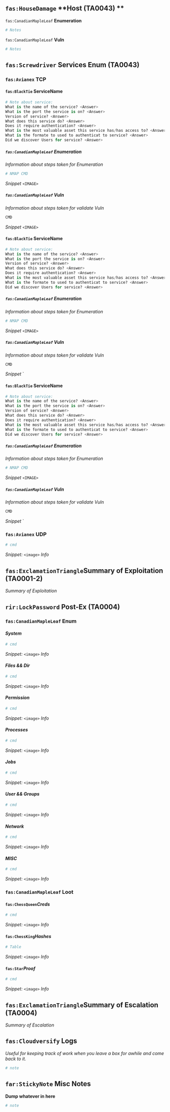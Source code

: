 ## `fas:HouseDamage` **Host (TA0043) **
`fas:CanadianMapleLeaf` **Enumeration** 
```python
# Notes
```
`fas:CanadianMapleLeaf` **Vuln** 
```python
# Notes
```
## `fas:Screwdriver` **Services Enum (TA0043)**
### ``fas:Avianex`` **TCP** 
#### `fas:BlackTie` **ServiceName**
```python
# Note about service: 
What is the name of the service? <Answer>
What is the port the service is on? <Answer>
Version of service? <Answer>
What does this service do? <Answer>
Does it require authentication? <Answer>
What is the most valuable asset this service has/has access to? <Answer>
What is the formate to used to authenticat to service? <Answer>
Did we discover Users for service? <Answer>
```
##### `fas:CanadianMapleLeaf` **Enumeration**
*Information about steps taken for Enumeration*
```python 
# NMAP CMD 
```
*Snippet*
`<IMAGE>`
##### `fas:CanadianMapleLeaf` **Vuln**
*Information about steps taken for validate Vuln*
```python 
CMD 
```
*Snippet*
`<IMAGE>`
#### `fas:BlackTie` **ServiceName**
```python
# Note about service: 
What is the name of the service? <Answer>
What is the port the service is on? <Answer>
Version of service? <Answer>
What does this service do? <Answer>
Does it require authentication? <Answer>
What is the most valuable asset this service has/has access to? <Answer>
What is the formate to used to authenticat to service? <Answer>
Did we discover Users for service? <Answer>
```
##### `fas:CanadianMapleLeaf` **Enumeration**
*Information about steps taken for Enumeration*
```python 
# NMAP CMD 
```
*Snippet*
`<IMAGE>`
##### `fas:CanadianMapleLeaf` **Vuln**
*Information about steps taken for validate Vuln*
```python 
CMD 
```
*Snippet*
`<IMAGE>

#### `fas:BlackTie` **ServiceName**
```python
# Note about service: 
What is the name of the service? <Answer>
What is the port the service is on? <Answer>
Version of service? <Answer>
What does this service do? <Answer>
Does it require authentication? <Answer>
What is the most valuable asset this service has/has access to? <Answer>
What is the formate to used to authenticat to service? <Answer>
Did we discover Users for service? <Answer>
```
##### `fas:CanadianMapleLeaf` **Enumeration**
*Information about steps taken for Enumeration*
```python 
# NMAP CMD 
```
*Snippet*
`<IMAGE>`
##### `fas:CanadianMapleLeaf` **Vuln**
*Information about steps taken for validate Vuln*
```python 
CMD 
```
*Snippet*
`<IMAGE>
### `fas:Avianex` **UDP** 
```python 
# cmd 
```
*Snippet:*
`<image>`
*Info*

## `fas:ExclamationTriangle`**Summary of Exploitation (TA0001-2)**
*Summary of Exploitation*
## ``rir:LockPassword`` **Post-Ex (TA0004)**
### `fas:CanadianMapleLeaf` **Enum** 

#### *System*
```python 
# cmd 
```
*Snippet:*
`<image>`
*Info*

#### *Files && Dir*
```python 
# cmd 
```
*Snippet:*
`<image>`
*Info*

#### *Permission*
```python 
# cmd 
```
*Snippet:*
`<image>`
*Info*

#### *Processes*
```python 
# cmd 
```
*Snippet:*
`<image>`
*Info*

#### *Jobs*
```python 
# cmd 
```
*Snippet:*
`<image>`
*Info*


#### *User && Groups*
```python 
# cmd 
```
*Snippet:*
`<image>`
*Info*


#### *Network*
```python 
# cmd 
```
*Snippet:*
`<image>`
*Info*


#### *MISC*
```python 
# cmd 
```
*Snippet:*
`<image>`
*Info*
### `fas:CanadianMapleLeaf` **Loot** 

#### `fas:ChessQueen`*Creds*
```python 
# cmd 
```
*Snippet:*
`<image>`
*Info*

#### `fas:ChessKing`*Hashes*
```python 
# Table 
```
*Snippet:*
`<image>`
*Info*


#### `fas:Star`*Proof*
```python 
# cmd 
```
*Snippet:*
`<image>`
*Info*


## `fas:ExclamationTriangle`**Summary of Escalation (TA0004)**
*Summary of Escalation*

## `fas:Cloudversify` **Logs**
*Useful for keeping track of work when you leave a box for awhile and come back to it.*
```python
# note
```

## ``far:StickyNote`` **Misc Notes**
**Dump whatever in here**
```python
# note
```